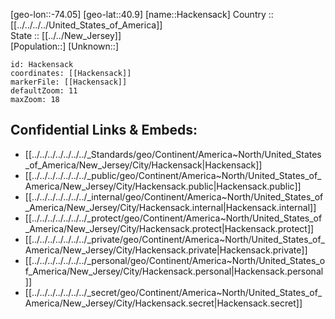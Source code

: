 ﻿---
location: [40.9,-74.05] 
mapzoom: [7,12] 
mapmarker: city 
type: City
tags:
- geo/City


SpocWebEntityId: 30690
isDeleted: false
confidential: public

---
[geo-lon::-74.05] 
[geo-lat::40.9] 
[name::Hackensack] 
Country :: [[../../../../United_States_of_America]]  
State :: [[../../New_Jersey]]  
[Population::] 
[Unknown::] 


```leaflet
id: Hackensack
coordinates: [[Hackensack]] 
markerFile: [[Hackensack]] 
defaultZoom: 11 
maxZoom: 18
```


## Confidential Links & Embeds: 
- [[../../../../../../../_Standards/geo/Continent/America~North/United_States_of_America/New_Jersey/City/Hackensack|Hackensack]] 
- [[../../../../../../../_public/geo/Continent/America~North/United_States_of_America/New_Jersey/City/Hackensack.public|Hackensack.public]] 
- [[../../../../../../../_internal/geo/Continent/America~North/United_States_of_America/New_Jersey/City/Hackensack.internal|Hackensack.internal]] 
- [[../../../../../../../_protect/geo/Continent/America~North/United_States_of_America/New_Jersey/City/Hackensack.protect|Hackensack.protect]] 
- [[../../../../../../../_private/geo/Continent/America~North/United_States_of_America/New_Jersey/City/Hackensack.private|Hackensack.private]] 
- [[../../../../../../../_personal/geo/Continent/America~North/United_States_of_America/New_Jersey/City/Hackensack.personal|Hackensack.personal]] 
- [[../../../../../../../_secret/geo/Continent/America~North/United_States_of_America/New_Jersey/City/Hackensack.secret|Hackensack.secret]] 
